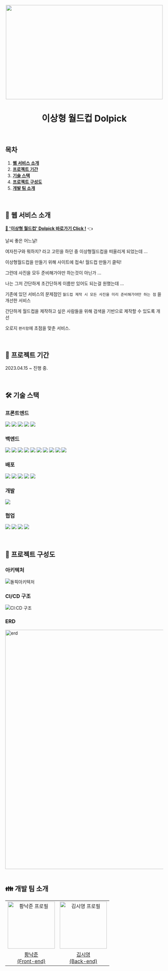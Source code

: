 
<div align="center">
<br/>
  <img src="https://velog.velcdn.com/images/wns450/post/4b406b41-4389-4485-a2a6-2e10dc758a08/image.png" width="500" height="300">
<br/>
    <h1>이상형 월드컵 Dolpick</h1>
 <br/>   
</div>

## 목차

1. [**웹 서비스 소개**](#1)
2. [**프로젝트 기간**](#2)
3. [**기술 스택**](#3)
4. [**프로젝트 구성도**](#4)
5. [**개발 팀 소개**](#7)
<!-- 5. [**기능**](#5)
6. [**Page GIF**](#6) -->

<br/>

<div id="1"></div>

## 💁 웹 서비스 소개

<a href="https://www.dolpick.com" target="_blank"><strong>🔗 '이상형 월드컵' Dolpick 바로가기 Click !</strong></a> 👈

날씨 좋은 어느날!

여자친구와 뭐하지? 라고 고민을 하던 중 이상형월드컵을 떠올리게 되었는데 ...

이상형월드컵을 만들기 위해 사이트에 접속! 월드컵 만들기 클릭!

그런데 사진을 모두 준비해가야만 하는것이 아닌가 ...

나는 그저 간단하게 초간단하게 이름만 있어도 되는걸 원했는데 ...

기존에 있던 서비스의 문제점인 `월드컵 제작 시 모든 사진을 미리 준비해가야만 하는 점` 을 개선한 서비스

간단하게 월드컵을 제작하고 싶은 사람들을 위해 검색을 기반으로 제작할 수 있도록 개선

오로지 `편리함`에 초점을 맞춘 서비스.

<br />

<div id="2"></div>

## 📆 프로젝트 기간

2023.04.15 ~ 진행 중.

<br />

<div id="3"></div>

## **🛠️ 기술 스택**

### 프론트엔드

<img src="https://img.shields.io/badge/React-61DAFB?style=for-the-badge&logo=React&logoColor=white"> <img src="https://img.shields.io/badge/Next.js-000000?style=for-the-badge&logo=next.js&logoColor=white"> <img src="https://img.shields.io/badge/TypeScript-007ACC?style=for-the-badge&logo=typescript&logoColor=white"> <img src="https://img.shields.io/badge/Recoil-3578E5?style=for-the-badge&logo=Recoil&logoColor=white"> <img src="https://img.shields.io/badge/Tailwind_CSS-38B2AC?style=for-the-badge&logo=tailwind-css&logoColor=white">  

### 백엔드

<img src="https://img.shields.io/badge/JAVA-007396?style=for-the-badge&logo=java&logoColor=white"> <img src="https://img.shields.io/badge/gradle-02303A?style=for-the-badge&logo=gradle&logoColor=white"> <img src="https://img.shields.io/badge/junit5-25A162?style=for-the-badge&logo=junit5&logoColor=white">
<img src="https://img.shields.io/badge/Spring Boot-6DB33F?style=for-the-badge&logo=Spring Boot&logoColor=white"> <img src="https://img.shields.io/badge/Spring Security-6DB33F?style=for-the-badge&logo=Spring Security&logoColor=white"> <img src="https://img.shields.io/badge/Spring Data Jpa-6DB33F?style=for-the-badge">
<img src="https://img.shields.io/badge/Query%20Dsl-59666C?style=for-the-badge&logo=&logoColor=white"> <img src="https://img.shields.io/badge/MariaDB-003545?style=for-the-badge&logo=mariadb&logoColor=white">
<img src="https://img.shields.io/badge/JSON%20Web%20Tokens-000000?style=for-the-badge&logo=JSON%20Web%20Tokens&logoColor=white"> <img src="https://img.shields.io/badge/OAuth2.0-000000?style=for-the-badge&logo=&logoColor=white">

### 배포

<img src="https://img.shields.io/badge/Docker-2496ED?style=for-the-badge&logo=Docker&logoColor=white"> <img src="https://img.shields.io/badge/amazon%20ec2-FF9900?style=for-the-badge&logo=amazonec2&logoColor=white"> <img src="https://img.shields.io/badge/Amazon%20RDS-527FFF?style=for-the-badge&logo=Amazon%20RDS&logoColor=white"> <img src="https://img.shields.io/badge/Vercel-000000?style=for-the-badge&logo=vercel&logoColor=white"> <img src="https://img.shields.io/badge/AWS CloudFront-232F3E?style=for-the-badge&logo=amazonaws&logoColor=white">

### 개발

<img src="https://img.shields.io/badge/cloudetype-181717?style=for-the-badge&logo=cloudetype&logoColor=white">

### 협업

<img src="https://img.shields.io/badge/Github-181717?style=for-the-badge&logo=Github&logoColor=white"> <img src="https://img.shields.io/badge/notion-000000?style=for-the-badge&logo=notion&logoColor=white"> <img src="https://img.shields.io/badge/jira-0052CC?style=for-the-badge&logo=jira Software&logoColor=white"> <img src="https://img.shields.io/badge/Discord-5865F2?style=for-the-badge&logo=Discord&logoColor=white">

<br />

<div id="4"></div>

## **📑 ️프로젝트 구성도**

### 아키텍처

![돌픽아키텍처](https://github.com/my-type-world-cup/.github/assets/107738517/bde5d11f-f0af-4a18-bcb9-db1a9380a2a8)

### CI/CD 구조

![CI:CD 구조](https://github.com/my-type-world-cup/.github/assets/107738517/49420abd-faff-4e5f-808e-253ca2b190ad)

### ERD

<img width="761" alt="erd" src="https://github.com/my-type-world-cup/.github/assets/107738517/0c8c4e7e-8128-47d0-ad93-60c525b5baf5">

<br />

<div id="5"></div>

<!--## **기능**

<details>        
    <summary> 검색 및 상품분류</summary>
        
        •  상품 검색 기능 구현
        
        •  nav바를 통한 상품 분류 페이지로 이동
        
        •  검색어를 입력하지 않은 경우 상품 추천
</details>        

    
### 정보 관리 기능 
    - 장바구니 수정 및 삭제
    - 주소록 수정 및 삭제(우편번호 라이브러리 사용)
    - 리뷰 수정 및 삭제
    - 회원 정보 수정 및 탈퇴

<br />

<div id="6"></div>

## 📷 Page GIF

<details>
<summary> 회원 가입 및 로그인</summary>

![리뷰기능](https://github.com/Ksiyeong/FarmAndPeople-gif/blob/main/%ED%9A%8C%EC%9B%90%EA%B0%80%EC%9E%85%EB%B0%8F%EB%A1%9C%EA%B7%B8%EC%9D%B8.gif?raw=true)

</details>
-->
<br />

<div id="7"></div>

## 👪 개발 팀 소개

<table>
  <tr>
    <td align="center">
      <a href="https://github.com/nakjun12">
        <img src="https://avatars.githubusercontent.com/u/111031253?v=4" alt="황낙준 프로필" width="150px" />
      </a>
    </td>
    <td align="center">
      <a href="https://github.com/ksiyeong">
        <img src="https://avatars.githubusercontent.com/u/107738517?v=4" alt="김시영 프로필" width="150px" />
      </a>
    </td>
  </tr>
  <tr>
    <td align="center">
      <a href="https://github.com/nakjun12">
        황낙준<br />(Front-end)
      </a>
    </td>
    <td align="center">
      <a href="https://github.com/ksiyeong">
        김시영<br />(Back-end)
      </a>
    </td>
</table>

